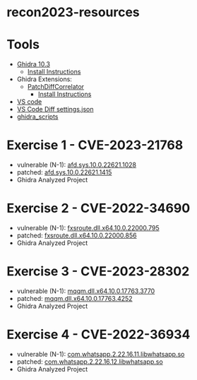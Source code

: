 # recon2023-resources

# Tools

- [Ghidra 10.3](https://github.com/NationalSecurityAgency/ghidra/releases/tag/Ghidra_10.3_build) 
  - [Install Instructions](https://github.com/NationalSecurityAgency/ghidra/tree/master#install)
- Ghidra Extensions:
  - [PatchDiffCorrelator](https://github.com/clearbluejar/ghidra-patchdiff-correlator/releases)
    - [Install Instructions](https://github.com/clearbluejar/ghidra-patchdiff-correlator#how-do-i-install-it)
- [VS code](https://code.visualstudio.com/download)
- [VS Code Diff settings.json](vscode/settings.json)
- [ghidra_scripts](ghidra_scripts/)

# Exercise 1 - CVE-2023-21768

- vulnerable (N-1): [afd.sys.10.0.22621.1028](CVE-2023-21768/afd.sys.10.0.22621.1028)
- patched: [afd.sys.10.0.22621.1415](CVE-2023-21768/afd.sys.10.0.22621.1415)
- Ghidra Analyzed Project

# Exercise 2 - CVE-2022-34690

- vulnerable (N-1): [fxsroute.dll.x64.10.0.22000.795](CVE-2022-34690/fxsroute.dll.x64.10.0.22000.795)
- patched: [fxsroute.dll.x64.10.0.22000.856](CVE-2022-34690/fxsroute.dll.x64.10.0.22000.856)
- Ghidra Analyzed Project

# Exercise 3 - CVE-2023-28302

- vulnerable (N-1): [mqqm.dll.x64.10.0.17763.3770](CVE-2023-28302/mqqm.dll.x64.10.0.17763.3770)
- patched: [mqqm.dll.x64.10.0.17763.4252](CVE-2023-28302/mqqm.dll.x64.10.0.17763.4252)
- Ghidra Analyzed Project

# Exercise 4 - CVE-2022-36934

- vulnerable (N-1): [com.whatsapp.2.22.16.11.libwhatsapp.so](CVE-2022-36934/com.whatsapp.2.22.16.11.libwhatsapp.so)
- patched: [com.whatsapp.2.22.16.12.libwhatsapp.so](CVE-2022-36934/com.whatsapp.2.22.16.12.libwhatsapp.so)
- Ghidra Analyzed Project